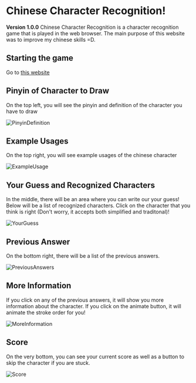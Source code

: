 # Chinese Character Recognition!
**Version 1.0.0**
Chinese Character Recognition is a character recognition game that is played in the web browser. The main purpose of this website was to improve my chinese skills =D.

## Starting the game
Go to [this website](https://resocram.github.io/ChineseCharacterRecognition/)

## Pinyin of Character to Draw
On the top left, you will see the pinyin and definition of the character you have to draw

![PinyinDefinition](https://i.imgur.com/yObsZNh.png)

## Example Usages
On the top right, you will see example usages of the chinese character

![ExampleUsage](https://i.imgur.com/kQu7PCj.png)

## Your Guess and Recognized Characters
In the middle, there will be an area where you can write our your guess! Below will be a list of recognized characters. Click on the character that you think is right (Don't worry, it accepts both simplified and traditonal)!

![YourGuess](https://i.imgur.com/WyRbiTy.png)

## Previous Answer
On the bottom right, there will be a list of the previous answers.

![PreviousAnswers](https://i.imgur.com/tPRsn3G.png)

## More Information
If you click on any of the previous answers, it will show you more information about the character. If you click on the animate button, it will animate the stroke order for you!

![MoreInformation](https://i.imgur.com/7901ca1.png)

## Score
On the very bottom, you can see your current score as well as a button to skip the character if you are stuck.

![Score](https://i.imgur.com/hXHrslZ.png)
